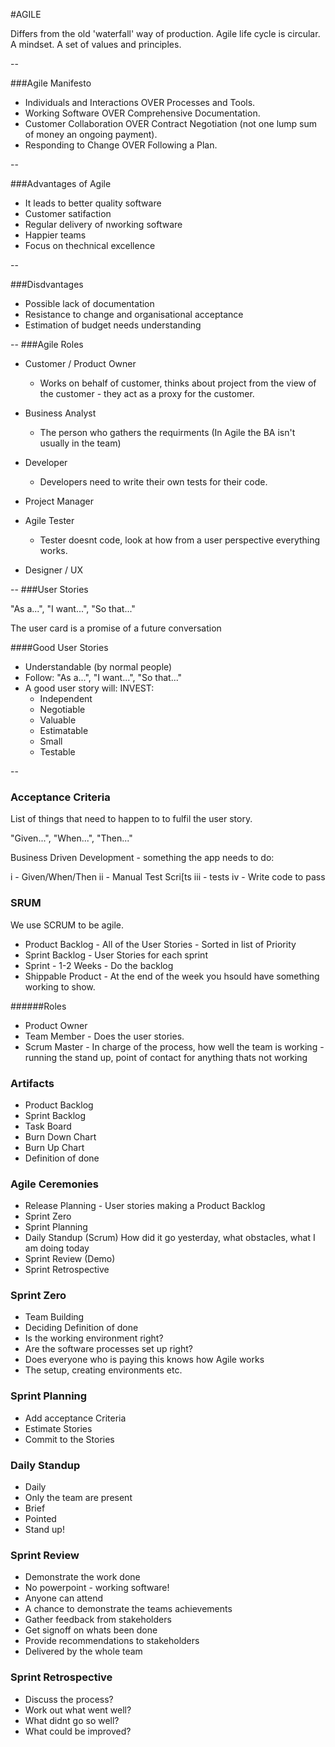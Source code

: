 #AGILE

Differs from the old 'waterfall' way of production. Agile life cycle is circular.
A mindset. A set of values and principles.

--

###Agile Manifesto

- Individuals and Interactions OVER Processes and Tools.
- Working Software OVER Comprehensive Documentation.
- Customer Collaboration OVER Contract Negotiation (not one lump sum of money an ongoing payment).
- Responding to Change OVER Following a Plan.

--


###Advantages of Agile

- It leads to better quality software
- Customer satifaction
- Regular delivery of nworking software
- Happier teams
- Focus on thechnical excellence

--

###Disdvantages

- Possible lack of documentation
- Resistance to change and organisational acceptance
- Estimation of budget needs understanding

--
###Agile Roles

- Customer / Product Owner 
	- Works on behalf of customer, thinks about project from the view of the customer - they act as a proxy for the customer.

- Business Analyst
	- The person who gathers the requirments (In Agile the BA isn't usually in the team)

- Developer
  - Developers need to write their own tests for their code.

- Project Manager

- Agile Tester 
	- Tester doesnt code, look at how from a user perspective everything works.

- Designer / UX

--
###User Stories

"As a...", "I want...", "So that..."

The user card is a promise of a future conversation

####Good User Stories

- Understandable (by normal people)
- Follow: "As a...", "I want...", "So that..."
- A good user story will: INVEST:
	- Independent
	- Negotiable
	- Valuable
	- Estimatable
	- Small
	- Testable

--

### Acceptance Criteria

List of things that need to happen to to fulfil the user story.

"Given...", "When...", "Then..."

Business Driven Development - something the app needs to do:

i - Given/When/Then
ii - Manual Test Scri[ts
iii - tests
iv - Write code to pass

### SRUM

We use SCRUM to be agile.

- Product Backlog - All of the User Stories - Sorted in list of Priority
- Sprint Backlog - User Stories for each sprint
- Sprint - 1-2 Weeks - Do the backlog
- Shippable Product - At the end of the week you hsould have something working to show.
	
######Roles 
- Product Owner
- Team Member - Does the user stories.
- Scrum Master - In charge of the process, how well the team is working - running the stand up, point of contact for anything thats not working

### Artifacts
- Product Backlog
- Sprint Backlog
- Task Board
- Burn Down Chart
- Burn Up Chart
- Definition of done


### Agile Ceremonies
- Release Planning - User stories making a Product Backlog
- Sprint Zero
- Sprint Planning
- Daily Standup (Scrum) How did it go yesterday, what obstacles, what I am doing today 
- Sprint Review (Demo)
- Sprint Retrospective 

### Sprint Zero
- Team Building
- Deciding Definition of done
- Is the working environment right?
- Are the software processes set up right?
- Does everyone who is paying this knows how Agile works
- The setup, creating environments etc.

### Sprint Planning
- Add acceptance Criteria
- Estimate Stories
- Commit to the Stories

### Daily Standup
- Daily
- Only the team are present
- Brief
- Pointed
- Stand up!



### Sprint Review
- Demonstrate the work done
- No powerpoint - working software!
- Anyone can attend
- A chance to demonstrate the teams achievements
- Gather feedback from stakeholders
- Get signoff on whats been done
- Provide recommendations to stakeholders
- Delivered by the whole team

### Sprint Retrospective
- Discuss the process?
- Work out what went well?
- What didnt go so well?
- What could be improved?
	 
